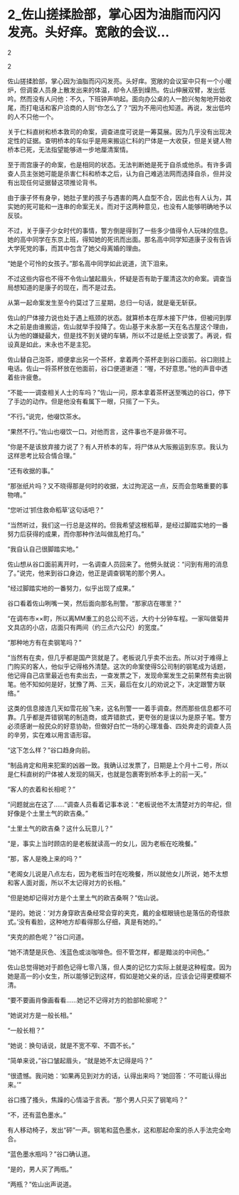 # 2_佐山搓揉脸部，掌心因为油脂而闪闪发亮。头好痒。宽敞的会议...

2

2

佐山搓揉脸部，掌心因为油脂而闪闪发亮。头好痒。宽敞的会议室中只有一个小暖炉，但调查人员身上散发出来的体温，却令人感到燥热。佐山伸展双臂，发出低吟。然而没有人问他：不久，下班钟声响起。面向办公桌的人一脸兴匆匆地开始收尾，而打电话和客户洽商的人则“你怎么了？”因为不用问也知道。再说，发出低吟的人不只他一个。

关于仁科直树和桥本敦司的命案，调查进度可说是一筹莫展。因为几乎没有出现决定性的证据。查明桥本的车似乎是用来搬运仁科的尸体是一大收获，但是关键人物桥本已死，无法指望能够进一步地厘清案情。

至于雨宫康子的命案，也是相同的状态。无法判断她是死于自杀或他杀。有许多调查人员主张她可能是杀害仁科和桥本之后，认为自己难逃法网而选择自杀，但并没有出现任何证据替这项推论背书。

由于康子怀有身孕，她肚子里的孩子与遇害的两人血型不合，因此也有人认为，其实她的死可能和一连串的命案无关。而对于这两种意见，也没有人能够明确地予以反驳。

不过，关于康子少女时代的事情，警方倒是得到了一些多少值得令人玩味的信息。她的高中同学在东京上班，得知她的死讯而出面。那名高中同学知道康子没有告诉大学死党的事，而其中包含了她父母离婚的理由。

“她是个可怜的女孩子。”那名高中同学如此说道，流下泪来。

不过这些内容也不得不令佐山皱起眉头，怀疑是否有助于厘清这次的命案。调查当局想知道的是康子的现在，而不是过去。

从第一起命案发生至今约莫过了三星期，总归一句话，就是毫无斩获。

佐山的尸体接力说也处于遇上瓶颈的状态。就算桥本在厚木接下尸体，但被问到厚木之前是由谁搬运，佐山就举手投降了。佐山基于末永那一天在名古屋这个理由，认为他的嫌疑最大，但是找不到关键的车辆，所以不过是纸上空谈罢了。再说，假设真是如此，末永也不是主犯。

佐山替自己泡茶，顺便拿出另一个茶杯，拿着两个茶杯走到谷口面前。谷口刚挂上电话。佐山一将茶杯放在他面前，谷口便道谢道：“喔，不好意思。”他的声音中透着些许疲惫。

“不能一一调查相关人士的车吗？”佐山一问，原本拿着茶杯送至嘴边的谷口，停下了手边的动作。但是他没有看属下一眼，只摇了一下头。

“不行。”说完，他啜饮茶水。

“果然不行。”佐山也啜饮一口。对他而言，这件事也不是非做不可。

“你是不是该放弃接力说了？有人开桥本的车，将尸体从大阪搬运到东京。我认为这样思考比较合情合理。”

“还有收据的事。”

“那张纸片吗？又不晓得那是何时的收据，太过拘泥这一点，反而会忽略重要的事物唷。”

“您听过‘抓住救命稻草’这句话吧？”

“当然听过，我们这一行总是这样的。但我希望这根稻草，是经过脚踏实地的一番努力后获得的成果，而你那种作法叫做乱枪打鸟。”

“我自认自己很脚踏实地。”

佐山想从谷口面前离开时，一名调查人员回来了。他劈头就说：“问到有用的消息了。”说完，他来到谷口身边，他正是调查钢笔的那个男人。

“经过脚踏实地的一番努力，似乎出现了成果。”

谷口看着佐山咧嘴一笑，然后面向那名刑警。“那家店在哪里？”

“在调布市××町，所以离MM重工的总公司不远，大约十分钟车程。一家叫做菊井文具店的小店，店面只有两间（约三点六公尺）的宽度。”

“那种地方有在卖钢笔吗？”

“当然有在卖，但几乎都是国产货就是了。老板说几乎卖不出去。所以对于难得上门购买的客人，他似乎记得格外清楚。这次的命案使得S公司制的钢笔成为话题，他记得自己店里最近也有卖出去，一查发票之下，发现命案发生之前果然有卖出钢笔。他不知如何是好，犹豫了两、三天，最后在女儿的劝说之下，决定跟警方联络。”

这类的信息接连几天如雪花般飞来，这名刑警一一着手调查。然而那些信息都不可靠。几乎都是弄错钢笔的制造商，或弄错款式，更夸张的是误以为是原子笔。警方必须感谢一般民众的好意协助，但做好白忙一场的心理准备、四处奔走的调查人员的辛劳，实在难以用言语形容。

“这下怎么样？”谷口趋身向前。

“制品肯定和用来犯案的凶器一致。我确认过发票了，日期是上个月十二号，所以是仁科直树的尸体被人发现的隔天，也就是包裹寄到桥本手上的前一天。”

“客人的衣着和长相呢？”

“问题就出在这了……”调查人员看着记事本说：“老板说他不太清楚对方的年纪，但好像是个土里土气的欧吉桑。”

“土里土气的欧吉桑？这什么玩意儿？”

“是，事实上当时顾店的是老板就读高一的女儿，因为老板在吃晚餐。”

“那，客人是晚上来的吗？”

“老阁女儿说是八点左右，因为老板当时在吃晚餐，所以就他女儿所说，她不太想和客人面对面，所以不太记得对方的长相。”

“但是她却记得对方是个土里土气的欧吉桑啊？”佐山说。

“是的。她说：‘对方身穿欧吉桑经常会穿的夹克，戴的金框眼镜也是落伍的奇怪款式。’没有看脸，这种地方却看得那么仔细，真是有她的。”

“夹克的颜色呢？”谷口问道。

“她不清楚是灰色、浅蓝色或淡咖啡色。但不管怎样，都是黯淡的中间色。”

佐山总觉得她对于颜色记得七零八落，但人类的记忆力实际上就是这种程度。因为她是高一的小女生，所以能够记到这样，假如是她父亲的话，应该会记得更模糊不清。

“要不要画肖像画看看……她记不记得对方的脸部轮廓呢？”

“她说对方是一般长相。”

“一般长相？”

“她说：换句话说，就是不宽不窄、不圆不长。”

“简单来说，”谷口皱起眉头，“就是她不太记得是吗？”

“很遗憾。我问她：‘如果再见到对方的话，认得出来吗？’她回答：‘不可能认得出来。’”

谷口搔了搔头，焦躁的心情溢于言表。“那个男人只买了钢笔吗？”

“不，还有蓝色墨水。”

有人移动椅子，发出“砰”一声。钢笔和蓝色墨水，这和那起命案的杀人手法完全吻合。

“蓝色墨水瓶吗？”谷口确认道。

“是的，男人买了两瓶。”

“两瓶？”佐山出声说道。